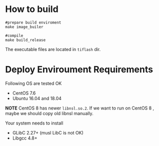# How to build

```shell
#prepare build enviroment 
make image_builer
```

```shell
#compile
make build_release
```

The executable files are located in `tiflash` dir.

# Deploy Enviroument Requirements

Following OS are tested OK

* CentOS 7.6
* Ubuntu 16.04 and 18.04

**NOTE** CentOS 8 has newer `libnsl.so.2`. If we want to run on CentOS 8 , maybe we should copy old libnsl manually.

Your system needs to install

* GLibC 2.27+ (musl LibC is not OK)
* Libgcc 4.8+
